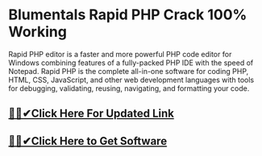 # Blumentals Rapid PHP Crack 100% Working




Rapid PHP editor is a faster and more powerful PHP code editor for Windows combining features of a fully-packed PHP IDE with the speed of Notepad. Rapid PHP is the complete all-in-one software for coding PHP, HTML, CSS, JavaScript, and other web development languages with tools for debugging, validating, reusing, navigating, and formatting your code.



## [🎉🚀✔Click Here For Updated Link](https://alitech.click/dl/)
 
 
## [🎉🚀✔Click Here to Get Software](https://alitech.click/dl/)
